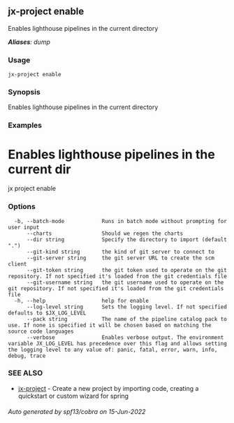 ## jx-project enable

Enables lighthouse pipelines in the current directory

***Aliases**: dump*

### Usage

```
jx-project enable
```

### Synopsis

Enables lighthouse pipelines in the current directory

### Examples

  # Enables lighthouse pipelines in the current dir
  jx project enable

### Options

```
  -b, --batch-mode            Runs in batch mode without prompting for user input
      --charts                Should we regen the charts
      --dir string            Specify the directory to import (default ".")
      --git-kind string       the kind of git server to connect to
      --git-server string     the git server URL to create the scm client
      --git-token string      the git token used to operate on the git repository. If not specified it's loaded from the git credentials file
      --git-username string   the git username used to operate on the git repository. If not specified it's loaded from the git credentials file
  -h, --help                  help for enable
      --log-level string      Sets the logging level. If not specified defaults to $JX_LOG_LEVEL
      --pack string           The name of the pipeline catalog pack to use. If none is specified it will be chosen based on matching the source code languages
      --verbose               Enables verbose output. The environment variable JX_LOG_LEVEL has precedence over this flag and allows setting the logging level to any value of: panic, fatal, error, warn, info, debug, trace
```

### SEE ALSO

* [jx-project](jx-project.md)	 - Create a new project by importing code, creating a quickstart or custom wizard for spring

###### Auto generated by spf13/cobra on 15-Jun-2022
